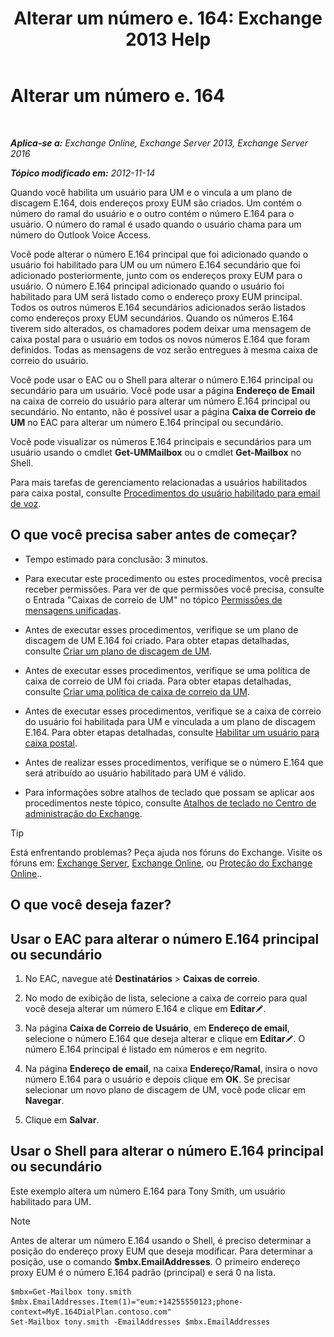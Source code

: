 ﻿---
title: 'Alterar um número e. 164: Exchange 2013 Help'
TOCTitle: Alterar um número e. 164
ms:assetid: 2a3da11b-bb9b-4d4d-9238-6a1a47ef63f2
ms:mtpsurl: https://technet.microsoft.com/pt-br/library/Dd335162(v=EXCHG.150)
ms:contentKeyID: 50556174
ms.date: 05/22/2018
mtps_version: v=EXCHG.150
ms.translationtype: MT
---

# Alterar um número e. 164

 

_**Aplica-se a:** Exchange Online, Exchange Server 2013, Exchange Server 2016_

_**Tópico modificado em:** 2012-11-14_

Quando você habilita um usuário para UM e o vincula a um plano de discagem E.164, dois endereços proxy EUM são criados. Um contém o número do ramal do usuário e o outro contém o número E.164 para o usuário. O número do ramal é usado quando o usuário chama para um número do Outlook Voice Access.

Você pode alterar o número E.164 principal que foi adicionado quando o usuário foi habilitado para UM ou um número E.164 secundário que foi adicionado posteriormente, junto com os endereços proxy EUM para o usuário. O número E.164 principal adicionado quando o usuário foi habilitado para UM será listado como o endereço proxy EUM principal. Todos os outros números E.164 secundários adicionados serão listados como endereços proxy EUM secundários. Quando os números E.164 tiverem sido alterados, os chamadores podem deixar uma mensagem de caixa postal para o usuário em todos os novos números E.164 que foram definidos. Todas as mensagens de voz serão entregues à mesma caixa de correio do usuário.

Você pode usar o EAC ou o Shell para alterar o número E.164 principal ou secundário para um usuário. Você pode usar a página **Endereço de Email** na caixa de correio do usuário para alterar um número E.164 principal ou secundário. No entanto, não é possível usar a página **Caixa de Correio de UM** no EAC para alterar um número E.164 principal ou secundário.

Você pode visualizar os números E.164 principais e secundários para um usuário usando o cmdlet **Get-UMMailbox** ou o cmdlet **Get-Mailbox** no Shell.

Para mais tarefas de gerenciamento relacionadas a usuários habilitados para caixa postal, consulte [Procedimentos do usuário habilitado para email de voz](voice-mail-enabled-user-procedures-exchange-2013-help.md).

## O que você precisa saber antes de começar?

  - Tempo estimado para conclusão: 3 minutos.

  - Para executar este procedimento ou estes procedimentos, você precisa receber permissões. Para ver de que permissões você precisa, consulte o Entrada "Caixas de correio de UM" no tópico [Permissões de mensagens unificadas](unified-messaging-permissions-exchange-2013-help.md).

  - Antes de executar esses procedimentos, verifique se um plano de discagem de UM E.164 foi criado. Para obter etapas detalhadas, consulte [Criar um plano de discagem de UM](create-a-um-dial-plan-exchange-2013-help.md).

  - Antes de executar esses procedimentos, verifique se uma política de caixa de correio de UM foi criada. Para obter etapas detalhadas, consulte [Criar uma política de caixa de correio da UM](create-a-um-mailbox-policy-exchange-2013-help.md).

  - Antes de executar esses procedimentos, verifique se a caixa de correio do usuário foi habilitada para UM e vinculada a um plano de discagem E.164. Para obter etapas detalhadas, consulte [Habilitar um usuário para caixa postal](enable-a-user-for-voice-mail-exchange-2013-help.md).

  - Antes de realizar esses procedimentos, verifique se o número E.164 que será atribuído ao usuário habilitado para UM é válido.

  - Para informações sobre atalhos de teclado que possam se aplicar aos procedimentos neste tópico, consulte [Atalhos de teclado no Centro de administração do Exchange](keyboard-shortcuts-in-the-exchange-admin-center-exchange-online-protection-help.md).


> [!TIP]
> Está enfrentando problemas? Peça ajuda nos fóruns do Exchange. Visite os fóruns em: <A href="https://go.microsoft.com/fwlink/p/?linkid=60612">Exchange Server</A>, <A href="https://go.microsoft.com/fwlink/p/?linkid=267542">Exchange Online</A>, ou <A href="https://go.microsoft.com/fwlink/p/?linkid=285351">Proteção do Exchange Online</A>..



## O que você deseja fazer?

## Usar o EAC para alterar o número E.164 principal ou secundário

1.  No EAC, navegue até **Destinatários** \> **Caixas de correio**.

2.  No modo de exibição de lista, selecione a caixa de correio para qual você deseja alterar um número E.164 e clique em **Editar**![Ícone de edição](images/JJ218640.6f53ccb2-1f13-4c02-bea0-30690e6ea71d(EXCHG.150).gif "Ícone de edição").

3.  Na página **Caixa de Correio de Usuário**, em **Endereço de email**, selecione o número E.164 que deseja alterar e clique em **Editar**![Ícone de edição](images/JJ218640.6f53ccb2-1f13-4c02-bea0-30690e6ea71d(EXCHG.150).gif "Ícone de edição"). O número E.164 principal é listado em números e em negrito.

4.  Na página **Endereço de email**, na caixa **Endereço/Ramal**, insira o novo número E.164 para o usuário e depois clique em **OK**. Se precisar selecionar um novo plano de discagem de UM, você pode clicar em **Navegar**.

5.  Clique em **Salvar**.

## Usar o Shell para alterar o número E.164 principal ou secundário

Este exemplo altera um número E.164 para Tony Smith, um usuário habilitado para UM.


> [!NOTE]
> Antes de alterar um número E.164 usando o Shell, é preciso determinar a posição do endereço proxy EUM que deseja modificar. Para determinar a posição, use o comando <STRONG>$mbx.EmailAddresses</STRONG>. O primeiro endereço proxy EUM é o número E.164 padrão (principal) e será 0 na lista.



    $mbx=Get-Mailbox tony.smith
    $mbx.EmailAddresses.Item(1)="eum:+14255550123;phone-context=MyE.164DialPlan.contoso.com"
    Set-Mailbox tony.smith -EmailAddresses $mbx.EmailAddresses


